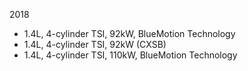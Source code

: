 2018
- 1.4L, 4-cylinder TSI, 92kW, BlueMotion Technology
- 1.4L, 4-cylinder TSI, 92kW (CXSB)
- 1.4L, 4-cylinder TSI, 110kW, BlueMotion Technology
